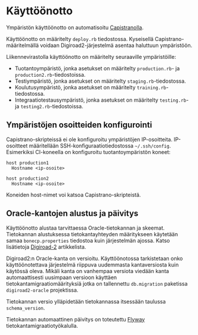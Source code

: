 Käyttöönotto
============

Ympäristön käyttöönotto on automatisoitu [Capistranolla](http://capistranorb.com/).

Käyttöönotto on määritelty `deploy.rb` tiedostossa. Kyseisellä Capistrano-määritelmällä voidaan Digiroad2-järjestelmä asentaa haluttuun ympäristöön.

Liikennevirastolla käyttöönotto on määritelty seuraaville ympäristöille:
* Tuotantoympäristö, jonka asetukset on määritelty `production.rb`- ja `production2.rb`-tiedostoissa.
* Testiympäristö, jonka asetukset on määritelty `staging.rb`-tiedostossa.
* Koulutusympäristö, jonka asetukset on määritelty `training.rb`-tiedostossa.
* Integraatiotestausympäristö, jonka asetukset on määritelty `testing.rb`- ja `testing2.rb`-tiedostoissa.

## Ympäristöjen osoitteiden konfigurointi

Capistrano-skripteissä ei ole konfiguroitu ympäristöjen IP-osoitteita. IP-osoitteet määritellään SSH-konfiguraatiotiedostossa `~/.ssh/config`. Esimerkiksi CI-koneella on konfiguroitu tuotantoympäristön koneet: 

```
host production1
  Hostname <ip-osoite>
  
host production2
  Hostname <ip-osoite>
```

Koneiden host-nimet voi katsoa Capistrano-skripteistä.

## Oracle-kantojen alustus ja päivitys

Käyttöönotto alustaa tarvittaessa Oracle-tietokannan ja skeemat. Tietokannan alustuksessa tietokantayhteyden määritykseen käytetään samaa `bonecp.properties` tiedostoa kuin järjestelmän ajossa. Katso lisätietoja [Digiroad-2](README.md) artikkelista.

Digiroad2:n Oracle-kanta on versioitu. Käyttöönotossa tarkistetaan onko käyttöönotettava järjestelmä riippuva uudemmasta kantaversiosta kuin käytössä oleva. Mikäli kanta on vanhempaa versiota viedään kanta automaattisesti uusimpaan versioon käyttäen tietokantamigraatiomäärityksiä jotka on tallennettu `db.migration` paketissa `digiroad2-oracle` projektissa.

Tietokannan versio ylläpidetään tietokannassa itsessään taulussa `schema_version`.

Tietokannan automaattinen päivitys on toteutettu [Flyway](http://flywaydb.org/) tietokantamigraatiotyökalulla.
